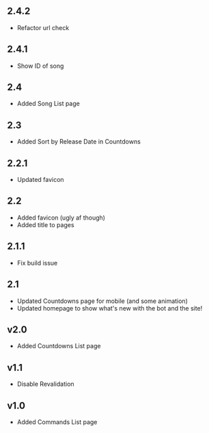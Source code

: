 ## 2.4.2
- Refactor url check

## 2.4.1
- Show ID of song

## 2.4
- Added Song List page

## 2.3
- Added Sort by Release Date in Countdowns

## 2.2.1 
- Updated favicon

## 2.2
- Added favicon (ugly af though)
- Added title to pages

## 2.1.1
- Fix build issue

## 2.1
- Updated Countdowns page for mobile (and some animation)
- Updated homepage to show what's new with the bot and the site!

## v2.0
- Added Countdowns List page

## v1.1
- Disable Revalidation

## v1.0
- Added Commands List page